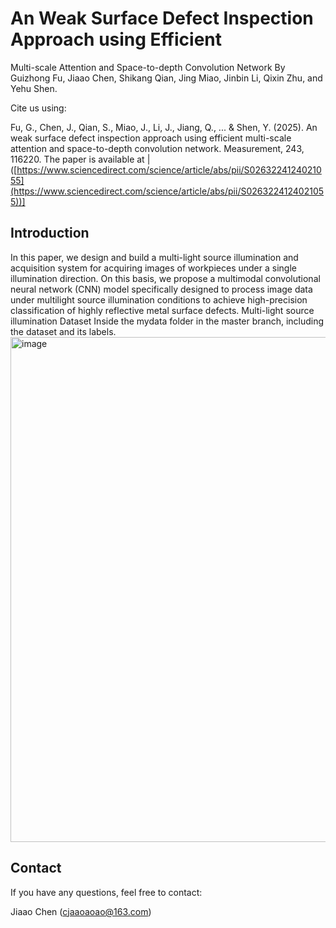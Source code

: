 # An Weak Surface Defect Inspection Approach using Efficient
Multi-scale Attention and Space-to-depth Convolution Network
By Guizhong Fu, Jiaao Chen, Shikang Qian, Jing Miao, Jinbin Li, Qixin Zhu, and Yehu Shen.

Cite us using:

Fu, G., Chen, J., Qian, S., Miao, J., Li, J., Jiang, Q., ... & Shen, Y. (2025). An weak surface defect inspection approach using efficient multi-scale attention and space-to-depth convolution network. Measurement, 243, 116220.
The paper is available at |([https://www.sciencedirect.com/science/article/abs/pii/S0263224124021055](https://www.sciencedirect.com/science/article/abs/pii/S0263224124021055))]

<h2><strong>Introduction</strong></h2>

In this paper, we design and build a multi-light source illumination and acquisition system for acquiring images of workpieces under a single illumination direction. On this basis, we propose a multimodal convolutional neural network (CNN) model specifically designed to process image data under multilight source illumination conditions to achieve high-precision classification of highly reflective metal surface defects.
Multi-light source illumination Dataset
Inside the mydata folder in the master branch, including the dataset and its labels.
<img width="808" alt="image" src="https://github.com/user-attachments/assets/132d3b75-ebec-4fe1-bc79-d7a77431c13d" />

<h2><strong>Contact</strong></h2>

If you have any questions, feel free to contact:

Jiaao Chen (cjaaoaoao@163.com)

